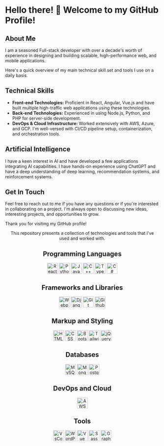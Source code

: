 <!--suppress HtmlDeprecatedAttribute -->
# Hello there! 👋 Welcome to my GitHub Profile!

## About Me
I am a seasoned Full-stack developer with over a decade's worth of experience in designing and building scalable, high-performance web, and mobile applications. 

Here's a quick overview of my main technical skill set and tools I use on a daily basis.

## Technical Skills
- **Front-end Technologies:** Proficient in React, Angular, Vue.js and have built multiple high-traffic web applications using these technologies.
- **Back-end Technologies:** Experienced in using Node.js, Python, and PHP for server-side development. 
- **DevOps & Cloud Infrastructure:** Worked extensively with AWS, Azure, and GCP. I'm well-versed with CI/CD pipeline setup, containerization, and orchestration tools.

## Artificial Intelligence
I have a keen interest in AI and have developed a few applications integrating AI capabilities. I have hands-on experience using ChatGPT and have a deep understanding of deep learning, recommendation systems, and reinforcement systems.

## Get In Touch
Feel free to reach out to me if you have any questions or if you're interested in collaborating on a project. I'm always open to discussing new ideas, interesting projects, and opportunities to grow.

Thank you for visiting my GitHub profile!

<div align="center">

This repository presents a collection of technologies and tools that I've used and worked with.

## Programming Languages

<p>
<img src="https://techstack-generator.vercel.app/react-icon.svg" alt="React" width="35" height="35"/> 
<img src="https://techstack-generator.vercel.app/python-icon.svg" alt="Python" width="35" height="35"/>
<img src="https://techstack-generator.vercel.app/js-icon.svg" alt="JavaScript" width="35" height="35"/>
<img src="https://techstack-generator.vercel.app/cpp-icon.svg" alt="C++" width="35" height="35"/>
<img src="https://techstack-generator.vercel.app/ts-icon.svg" alt="TypeScript" width="35" height="35"/>
<img src="https://techstack-generator.vercel.app/csharp-icon.svg" alt="C#" width="35" height="35"/>
</p>

## Frameworks and Libraries

<p>
<img src="https://techstack-generator.vercel.app/webpack-icon.svg" alt="Webpack" width="35" height="35"/>
<img src="https://techstack-generator.vercel.app/django-icon.svg" alt="Django" width="35" height="35"/>
<img src="https://user-images.githubusercontent.com/25181517/192108372-f71d70ac-7ae6-4c0d-8395-51d8870c2ef0.png" alt="Git" width="35" height="35"/>
<img src="https://techstack-generator.vercel.app/github-icon.svg" alt="Github" width="35" height="35"/>
</p>

## Markup and Styling

<p>
<img src="https://skillicons.dev/icons?i=html" alt="HTML5" width="35" height="35"/>
<img src="https://skillicons.dev/icons?i=css" alt="CSS" width="35" height="35"/>
<img src="https://skillicons.dev/icons?i=bootstrap" alt="Bootstrap" width="35" height="35"/>
<img src="https://skillicons.dev/icons?i=tailwind" alt="Tailwind" width="35" height="35"/>
<img src="https://skillicons.dev/icons?i=jquery" alt="jQuery" width="35" height="35"/>
</p>

## Databases

<p>
<img src="https://techstack-generator.vercel.app/mysql-icon.svg" alt="MySQL" width="35" height="35"/>
<img src="https://skillicons.dev/icons?i=mongodb" alt="MongoDB" width="35" height="35"/>
<img src="https://skillicons.dev/icons?i=postgres" alt="PostgreSQL" width="35" height="35"/>
</p>

## DevOps and Cloud

<p>
<img src="https://techstack-generator.vercel.app/aws-icon.svg" alt="AWS" width="35" height="35"/>
</p>

## Tools

<p>
<img src="https://skillicons.dev/icons?i=vscode" alt="VsCode" width="35" height="35"/>
<img src="https://skillicons.dev/icons?i=wordpress" alt="WordPress" width="35" height="35"/>
<img src="https://skillicons.dev/icons?i=vue" alt="Vue" width="35" height="35"/>
<img src="https://skillicons.dev/icons?i=sass" alt="Sass" width="35" height="35"/>
<img src="https://skillicons.dev/icons?i=graphql" alt="GraphQL" width="35" height="35"/>
</p>
